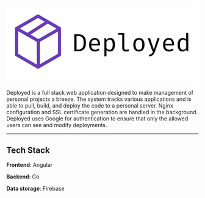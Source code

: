 ![Deployed Logo](shared/DeployedLogo.png)

Deployed is a full stack web application designed to make management of personal projects
a breeze. The system tracks various applications and is able to pull, build, and deploy the
code to a personal server. Nginx configuration and SSL certificate generation are handled in
the background. Deployed uses Google for authentication to ensure that only the allowed users
can see and modify deployments.

---

## Tech Stack

**Frontend**: Angular

**Backend**: Go

**Data storage**: Firebase